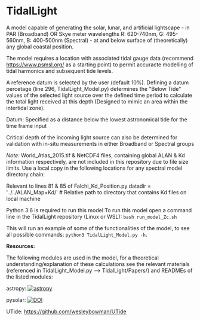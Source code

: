 # TidalLight
A model capable of generating the solar, lunar, and artificial lightscape - in PAR (Broadband) OR Skye meter wavelengths R: 620-740nm, G: 495-560nm, B: 400-500nm (Spectral) - at and below surface of (theoretically) any global coastal position. 

The model requires a location with associated tidal gauge data (recommend https://www.psmsl.org/ as a starting point) to permit accuracte modelling of tidal harmonics and subsequent tide levels. 

A reference datum is selected by the user (default 10%).
Defining a datum percetage (line 296, TidalLight_Model.py) determines the "Below Tide" values of the selected light source over the defined time period to calculate the total light received at this depth (Designed to mimic an area within the intertidal zone).

Datum: Specified as a distance below the lowest astronomical tide for the time frame input

Critical depth of the incoming light source can also be determined for validation with in-situ measurements in either Broadband or Spectral groups

*Note:* World_Atlas_2015.tif & NetCDF4 files, containing global ALAN & Kd information respectively, are not included in this repository due to file size limits. 
Use a local copy in the following locations for any spectral model directory chain:

Relevant to lines 81 & 85 of Falchi_Kd_Position.py
datadir = '../../ALAN_Map+Kd/' # Relative path to directory that contains Kd files on local machine 

Python 3.6 is required to run this model
To run this model open a command line in the TidalLight repository (Linux or WSL): `bash run_model_Zc.sh`

This will run an example of some of the functionalities of the model, to see all possible commands: `python3 TidalLight_Model.py -h`. 

**Resources:**

The following modules are used in the model, for a theoretical understanding/explanation of these calculations 
see the relevant materials (referenced in TidalLight_Model.py --> TidalLight/Papers/) and READMEs of the listed modules:

astropy: [![astropy](http://img.shields.io/badge/powered%20by-AstroPy-orange.svg?style=flat)](http://www.astropy.org/)

pysolar: [![DOI](https://zenodo.org/badge/DOI/10.5281/zenodo.1461066.svg)](https://doi.org/10.5281/zenodo.1461066)

UTide: https://github.com/wesleybowman/UTide
